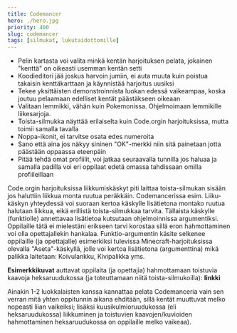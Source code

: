 ```yaml
---
title: Codemancer
hero: ./hero.jpg
priority: 400
slug: codemancer
tags: [silmukat, lukutaidottomille]
---
```


- Pelin kartasta voi valita minkä kentän harjoituksen pelata, jokainen "kenttä" on oikeasti usemman kentän setti
- Koodieditori jää joskus harvoin jumiin, ei auta muuta kuin poistua takaisin kenttäkarttaan ja käynnistää harjoitus uusiksi
- Tekee yksittäisten demonstroinnista luokan edessä vaikeampaa, koska joutuu pelaamaan edelliset kentät päästäkseen oikeaan
- Valitaan lemmikki, vähän kuin Pokemonissa. Ohjelmoimaan lemmikille liikesarjoja.
- Toista-silmukka näyttää erilaiselta kuin Code.orgin harjoituksissa, mutta toimii samalla tavalla
- Noppa-ikonit, ei tarvitse osata edes numeroita
- Sano että aina jos näkyy sininen "OK"-merkki niin sitä painetaan jotta päästään oppaassa eteenpäin
- Pitää tehdä omat profiilit, voi jatkaa seuraavalla tunnilla jos haluaa ja samalla padilla voi eri oppilaat edetä omassa tahdissaan omilla profiileillaan

Code.orgin harjoituksissa liikkumiskäskyt piti laittaa toista-silmukan sisään jos haluttiin liikkua monta ruutua peräkkäin. Codemancerissa esim. Liiku-käskyn yhteydessä voi suoraan kertoa käskylle lisätietona montako ruutua halutaan liikkua, eikä erillistä toista-silmukkaa tarvita. Tällaista käskylle (funktiolle) annettavaa lisätietoa kutsutaan ohjelmoinnissa argumentiksi. Oppilaille tätä ei mielestäni erikseen tarvi korostaa sillä eron hahmottaminen voi olla opettajallekin hankalaa. Funktio-argumentin käsite selkenee oppilaille (ja opettajalle) esimerkiksi tulevissa Minecraft-harjoituksissa olevalla "Aseta"-käskyllä, jolle voi kertoa lisätietona (argumenttina) mikä palikka laitetaan: Koivulankku, Kivipalikka yms.

**Esimerkkikuvat** auttavat oppilaita (ja opettajia) hahmottamaan toistuvia kaavoja heksaruudukossa (ja toteuttamaan niitä toista-silmukoilla): **linkki**

Ainakin 1-2 luokkalaisten kanssa kannattaa pelata Codemanceria vain sen verran mitä yhten oppitunnin aikana ehditään, sillä kentät muuttuvat melko nopeasti liian vaikeiksi; lisäksi kuusikulmioruudukossa (eli heksaruudukossa) liikkuminen ja toistuvien kaavojen/kuvioiden hahmottaminen heksaruudukossa on oppilaille melko vaikeaa).

